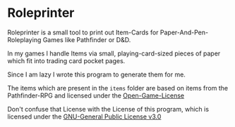 # Roleprinter
Roleprinter is a small tool to print out Item-Cards for
Paper-And-Pen-Roleplaying Games like Pathfinder or D&D.

In my games I handle Items via small, playing-card-sized pieces of paper
which fit into trading card pocket pages.

Since I am lazy I wrote this program to generate them for me.

The items which are present in the `items` folder are based on items from
the Pathfinder-RPG and licensed under the
[Open-Game-License](OpenGameLicense.txt)

Don't confuse that License with the License of this program, which is
licensed under the [GNU-General Public License v3.0](LICENSE.txt)